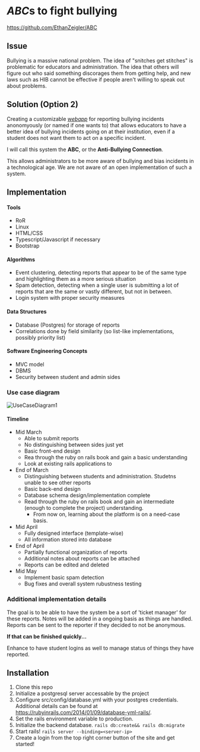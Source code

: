 # *ABC*s to fight bullying

https://github.com/EthanZeigler/ABC

## Issue

Bullying is a massive national problem. The idea of "snitches get stitches" is problematic for educators and administration. The idea that others will figure out who said something discorages them from getting help, and new laws such as HIB cannot be effective if people aren't willing to speak out about problems.

## Solution (Option 2)

Creating a customizable *<u>webapp</u>* for reporting bullying incidents anonomyously (or named if one wants to) that allows educators to have a better idea of bullying incidents going on at their institution, even if a student does not want them to act on a specific incident.

I will call this system the **ABC**, or the **Anti-Bullying Connection**.

This allows administrators to be more aware of bullying and bias incidents in a technological age. We are not aware of an open implementation of such a system.

## Implementation

#### Tools

- RoR
- Linux
- HTML/CSS
- Typescript/Javascript if necessary
- Bootstrap

#### Algorithms

- Event clustering, detecting reports that appear to be of the same type and highlighting them as a more serious situation
- Spam detection, detecting when a single user is submitting a lot of reports that are the same or vastly different, but not in between.
- Login system with proper security measures

#### Data Structures

- Database (Postgres) for storage of reports
- Correlations done by field similarity (so list-like implementations, possibly priority list)

#### Software Engineering Concepts

- MVC model
- DBMS
- Security between student and admin sides

### Use case diagram

![UseCaseDiagram1](/Users/ethanzeigler/Desktop/UseCaseDiagram1.svg)

#### Timeline

- Mid March
  - Able to submit reports
  - No distinguishing between sides just yet
  - Basic front-end design
  - Rea through the ruby on rails book and gain a basic understanding
  - Look at existing rails applications to 
- End of March
  - Distinguishing between students and administration. Studetns unable to see other reports
  - Basic back-end design
  - Database schema design/implementation complete
  - Read through the ruby on rails book and gain an intermediate (enough to complete the project) understanding.
    - From now on, learning about the platform is on a need-case basis.
- Mid April
  - Fully designed interface (template-wise)
  - All information stored into database
- End of April
  - Partially functional organization of reports
  - Additional notes about reports can be attached
  - Reports can be edited and deleted
- Mid May
  - Implement basic spam detection
  - Bug fixes and overall system rubustness testing

### Additional implementation details

The goal is to be able to have the system be a sort of 'ticket manager' for these reports. Notes will be added in a ongoing basis as things are handled. Reports can be sent to the reporter if they decided to not be anonymous. 



**If that can be finished quickly...**

Enhance to have student logins as well to manage status of things they have reported.


## Installation
1. Clone this repo
2. Initialize a postgresql server accessable by the project
3. Configure src/config/database.yml with your postgres credentials. Additional details can be found at https://rubyinrails.com/2014/01/09/database-yml-rails/.
4. Set the rails environment variable to production.
5. Initialize the backend database. `rails db:create&& rails db:migrate`
6. Start rails! `rails server --binding=<server-ip>`
7. Create a login from the top right corner button of the site and get started!